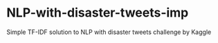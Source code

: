 # NLP-with-disaster-tweets-imp
Simple TF-IDF solution to NLP with disaster tweets challenge by Kaggle
